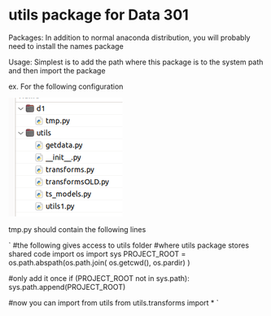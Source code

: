 # utils package for Data 301
Packages:  In addition to normal anaconda distribution, you will probably need to install the names package
      
Usage:  Simplest is to add the path where this package is to the system path
        and then import the package

ex.  For the following configuration

![My_image](https://github.com/CNUClasses/utils/blob/master/media/dirstruct.png)

tmp.py should contain the following lines

`
#the following gives access to utils folder
#where utils package stores shared code
import os
import sys
PROJECT_ROOT = os.path.abspath(os.path.join(
                  os.getcwd(),
                  os.pardir)
)

#only add it once
if (PROJECT_ROOT not in sys.path):
    sys.path.append(PROJECT_ROOT)

#now you can import from utils
from utils.transforms import *
`
